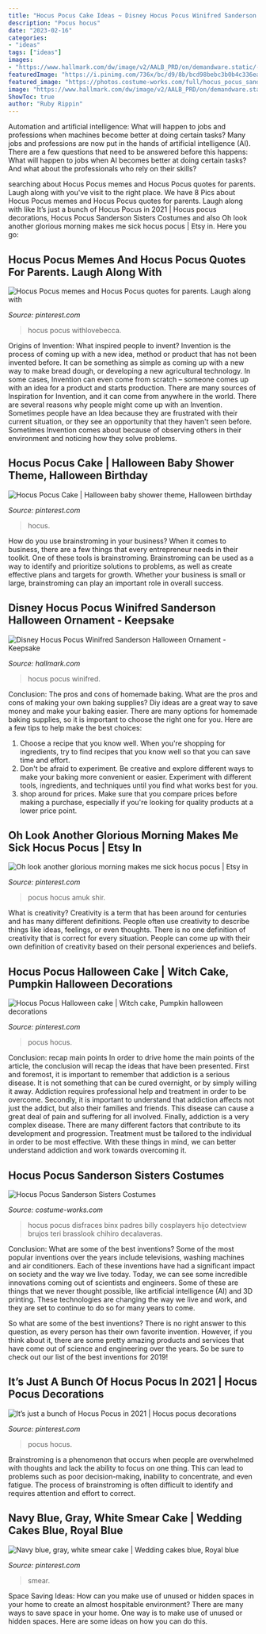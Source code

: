 ```yaml
---
title: "Hocus Pocus Cake Ideas ~ Disney Hocus Pocus Winifred Sanderson Halloween Ornament"
description: "Pocus hocus"
date: "2023-02-16"
categories:
- "ideas"
tags: ["ideas"]
images:
- "https://www.hallmark.com/dw/image/v2/AALB_PRD/on/demandware.static/-/Sites-hallmark-master/default/dw3cebb54e/images/finished-goods/products/1999QFO5315/Disney-Hocus-Pocus-Winifred-Sanderson-Keepsake-Halloween-Ornament_1999QFO5315_04.jpg?sw=1920"
featuredImage: "https://i.pinimg.com/736x/bc/d9/8b/bcd98bebc3b0b4c336ea46c4e86ae4d8.jpg"
featured_image: "https://photos.costume-works.com/full/hocus_pocus_sanderson_sisters5.jpg"
image: "https://www.hallmark.com/dw/image/v2/AALB_PRD/on/demandware.static/-/Sites-hallmark-master/default/dw3cebb54e/images/finished-goods/products/1999QFO5315/Disney-Hocus-Pocus-Winifred-Sanderson-Keepsake-Halloween-Ornament_1999QFO5315_04.jpg?sw=1920"
ShowToc: true
author: "Ruby Rippin"
---
```



Automation and artificial intelligence: What will happen to jobs and professions when machines become better at doing certain tasks?
Many jobs and professions are now put in the hands of artificial intelligence (AI). There are a few questions that need to be answered before this happens: What will happen to jobs when AI becomes better at doing certain tasks? And what about the professionals who rely on their skills?

	

		
searching about Hocus Pocus memes and Hocus Pocus quotes for parents. Laugh along with you've visit to the right place. We have 8 Pics about Hocus Pocus memes and Hocus Pocus quotes for parents. Laugh along with like It’s just a bunch of Hocus Pocus in 2021 | Hocus pocus decorations, Hocus Pocus Sanderson Sisters Costumes and also Oh look another glorious morning makes me sick hocus pocus | Etsy in. Here you go:
		
    
## Hocus Pocus Memes And Hocus Pocus Quotes For Parents. Laugh Along With

<img loading=lazy src="https://i.pinimg.com/736x/9a/a4/d7/9aa4d79d18e961fa51bee5dc1b93f262.jpg" onerror="this.onerror=null;this.src='https://tse2.mm.bing.net/th?id=OIP.VVTJomyDbszz2ofTQPJyEAHaHa&amp;pid=15.1';" alt="Hocus Pocus memes and Hocus Pocus quotes for parents. Laugh along with">

_Source: pinterest.com_

>hocus pocus withlovebecca. 

	

Origins of Invention: What inspired people to invent?
Invention is the process of coming up with a new idea, method or product that has not been invented before. It can be something as simple as coming up with a new way to make bread dough, or developing a new agricultural technology. In some cases, Invention can even come from scratch – someone comes up with an idea for a product and starts production. There are many sources of Inspiration for Invention, and it can come from anywhere in the world.
There are several reasons why people might come up with an Invention. Sometimes people have an Idea because they are frustrated with their current situation, or they see an opportunity that they haven't seen before. Sometimes Invention comes about because of observing others in their environment and noticing how they solve problems.

    
## Hocus Pocus Cake | Halloween Baby Shower Theme, Halloween Birthday

<img loading=lazy src="https://i.pinimg.com/736x/42/eb/90/42eb90ece0a5fef5f1eb28c35dd300c7.jpg" onerror="this.onerror=null;this.src='https://tse4.mm.bing.net/th?id=OIP.KJFXSNQFuC2i0d0p2_7B7gHaKX&amp;pid=15.1';" alt="Hocus Pocus Cake | Halloween baby shower theme, Halloween birthday">

_Source: pinterest.com_

>hocus. 

	

How do you use brainstroming in your business?
When it comes to business, there are a few things that every entrepreneur needs in their toolkit. One of these tools is brainstroming. Brainstroming can be used as a way to identify and prioritize solutions to problems, as well as create effective plans and targets for growth. Whether your business is small or large, brainstroming can play an important role in overall success.

    
## Disney Hocus Pocus Winifred Sanderson Halloween Ornament - Keepsake

<img loading=lazy src="https://www.hallmark.com/dw/image/v2/AALB_PRD/on/demandware.static/-/Sites-hallmark-master/default/dw3cebb54e/images/finished-goods/products/1999QFO5315/Disney-Hocus-Pocus-Winifred-Sanderson-Keepsake-Halloween-Ornament_1999QFO5315_04.jpg?sw=1920" onerror="this.onerror=null;this.src='https://tse1.mm.bing.net/th?id=OIP.nt6DqD1XJgGxQoQNHAU8ZAHaHa&amp;pid=15.1';" alt="Disney Hocus Pocus Winifred Sanderson Halloween Ornament - Keepsake">

_Source: hallmark.com_

>hocus pocus winifred. 

	

Conclusion: The pros and cons of homemade baking.
What are the pros and cons of making your own baking supplies? Diy ideas are a great way to save money and make your baking easier. There are many options for homemade baking supplies, so it is important to choose the right one for you. Here are a few tips to help make the best choices: 
1. Choose a recipe that you know well. When you're shopping for ingredients, try to find recipes that you know well so that you can save time and effort. 
2. Don't be afraid to experiment. Be creative and explore different ways to make your baking more convenient or easier. Experiment with different tools, ingredients, and techniques until you find what works best for you. 
3. shop around for prices. Make sure that you compare prices before making a purchase, especially if you're looking for quality products at a lower price point.

    
## Oh Look Another Glorious Morning Makes Me Sick Hocus Pocus | Etsy In

<img loading=lazy src="https://i.pinimg.com/736x/bc/d9/8b/bcd98bebc3b0b4c336ea46c4e86ae4d8.jpg" onerror="this.onerror=null;this.src='https://tse2.mm.bing.net/th?id=OIP._HZjpK7EWEQclVK3NwIu8wHaLH&amp;pid=15.1';" alt="Oh look another glorious morning makes me sick hocus pocus | Etsy in">

_Source: pinterest.com_

>pocus hocus amuk shir. 

	

What is creativity?
Creativity is a term that has been around for centuries and has many different definitions. People often use creativity to describe things like ideas, feelings, or even thoughts. There is no one definition of creativity that is correct for every situation. People can come up with their own definition of creativity based on their personal experiences and beliefs.

    
## Hocus Pocus Halloween Cake | Witch Cake, Pumpkin Halloween Decorations

<img loading=lazy src="https://i.pinimg.com/originals/91/87/db/9187dbf5bbd21611db285ad8a10b36f8.png" onerror="this.onerror=null;this.src='https://tse1.mm.bing.net/th?id=OIP.Yee6pELWMGwhr41Qkx4cTQHaJ3&amp;pid=15.1';" alt="Hocus Pocus Halloween cake | Witch cake, Pumpkin halloween decorations">

_Source: pinterest.com_

>pocus hocus. 

	

Conclusion: recap main points
In order to drive home the main points of the article, the conclusion will recap the ideas that have been presented. First and foremost, it is important to remember that addiction is a serious disease. It is not something that can be cured overnight, or by simply willing it away. Addiction requires professional help and treatment in order to be overcome. Secondly, it is important to understand that addiction affects not just the addict, but also their families and friends. This disease can cause a great deal of pain and suffering for all involved. Finally, addiction is a very complex disease. There are many different factors that contribute to its development and progression. Treatment must be tailored to the individual in order to be most effective. With these things in mind, we can better understand addiction and work towards overcoming it.

    
## Hocus Pocus Sanderson Sisters Costumes

<img loading=lazy src="https://photos.costume-works.com/full/hocus_pocus_sanderson_sisters5.jpg" onerror="this.onerror=null;this.src='https://tse4.mm.bing.net/th?id=OIP.MjDTsZfke2ZziNqmdygggwHaKP&amp;pid=15.1';" alt="Hocus Pocus Sanderson Sisters Costumes">

_Source: costume-works.com_

>hocus pocus disfraces binx padres billy cosplayers hijo detectview brujos teri brasslook chihiro decalaveras. 

	

Conclusion: What are some of the best inventions?
Some of the most popular inventions over the years include televisions, washing machines and air conditioners. Each of these inventions have had a significant impact on society and the way we live today. 
Today, we can see some incredible innovations coming out of scientists and engineers. Some of these are things that we never thought possible, like artificial intelligence (AI) and 3D printing. These technologies are changing the way we live and work, and they are set to continue to do so for many years to come. 

So what are some of the best inventions? There is no right answer to this question, as every person has their own favorite invention. However, if you think about it, there are some pretty amazing products and services that have come out of science and engineering over the years. So be sure to check out our list of the best inventions for 2019!

    
## It’s Just A Bunch Of Hocus Pocus In 2021 | Hocus Pocus Decorations

<img loading=lazy src="https://i.pinimg.com/736x/32/9a/a5/329aa554c91073f24d636fd59b8df8ff.jpg" onerror="this.onerror=null;this.src='https://tse3.mm.bing.net/th?id=OIP.2wlSH3F_wIq11FUgbY9NRwHaJ3&amp;pid=15.1';" alt="It’s just a bunch of Hocus Pocus in 2021 | Hocus pocus decorations">

_Source: pinterest.com_

>pocus hocus. 

	

Brainstroming is a phenomenon that occurs when people are overwhelmed with thoughts and lack the ability to focus on one thing. This can lead to problems such as poor decision-making, inability to concentrate, and even fatigue. The process of brainstroming is often difficult to identify and requires attention and effort to correct.

    
## Navy Blue, Gray, White Smear Cake | Wedding Cakes Blue, Royal Blue

<img loading=lazy src="https://i.pinimg.com/originals/e9/50/19/e95019667e884511c327857e3a489543.jpg" onerror="this.onerror=null;this.src='https://tse4.mm.bing.net/th?id=OIP.Ti_UMhlIkyFZQq_DA2UI7wHaJ4&amp;pid=15.1';" alt="Navy blue, gray, white smear cake | Wedding cakes blue, Royal blue">

_Source: pinterest.com_

>smear. 

	

Space Saving Ideas: How can you make use of unused or hidden spaces in your home to create an almost hospitable environment?
There are many ways to save space in your home. One way is to make use of unused or hidden spaces. Here are some ideas on how you can do this.

